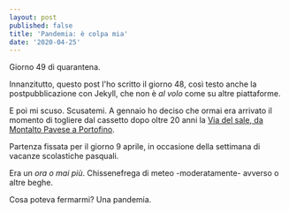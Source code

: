 ```yaml
---
layout: post
published: false
title: 'Pandemia: è colpa mia'
date: '2020-04-25'
---
```

Giorno 49 di quarantena.

Innanzitutto, questo post l'ho scritto il giorno 48, così testo anche la postpubblicazione con Jekyll, che non è *al volo* come su altre piattaforme.

E poi mi scuso. Scusatemi.
A gennaio ho deciso che ormai era arrivato il momento di togliere dal cassetto dopo oltre 20 anni la [Via del sale, da Montalto Pavese a Portofino](/escursioni/via-del-sale).

Partenza fissata per il giorno 9 aprile, in occasione della settimana di vacanze scolastiche pasquali.

Era un *ora o mai più*. Chissenefrega di meteo -moderatamente- avverso o altre beghe.

Cosa poteva fermarmi? Una pandemia.